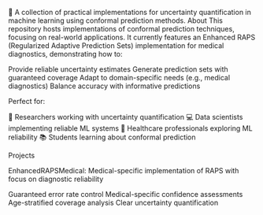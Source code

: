 🎯 A collection of practical implementations for uncertainty quantification in machine learning using conformal prediction methods.
About
This repository hosts implementations of conformal prediction techniques, focusing on real-world applications. It currently features an Enhanced RAPS (Regularized Adaptive Prediction Sets) implementation for medical diagnostics, demonstrating how to:

Provide reliable uncertainty estimates
Generate prediction sets with guaranteed coverage
Adapt to domain-specific needs (e.g., medical diagnostics)
Balance accuracy with informative predictions

Perfect for:

🔬 Researchers working with uncertainty quantification
💻 Data scientists implementing reliable ML systems
🏥 Healthcare professionals exploring ML reliability
📚 Students learning about conformal prediction

Projects

EnhancedRAPSMedical: Medical-specific implementation of RAPS with focus on diagnostic reliability

Guaranteed error rate control
Medical-specific confidence assessments
Age-stratified coverage analysis
Clear uncertainty quantification
